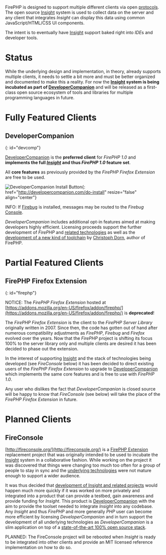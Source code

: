 
FirePHP is designed to support multiple different clients via open [protocols](Protocols). The open source
[Insight](Insight) system is used to collect data on the server and any client that integrates *Insight* can
display this data using common JavaScript/HTML/CSS UI components.

The intent is to eventually have [Insight](Insight) support baked right into *IDE*s and developer tools.


Status
======

While the underlying design and implementation, in theory, already supports multiple clients, it needs to settle a bit more 
and must be better organized and documented to make this a reality. For now the __[Insight](Insight) system is being incubated as
part of [DeveloperCompanion](http://developercompanion.com/)__ and will be released as a first-class open source ecosystem
of tools and libraries for multiple programming languages in future.


Fully Featured Clients
======================

DeveloperCompanion
------------------
{: id="devcomp"}

[DeveloperCompanion](http://developercompanion.com/) is the **preferred client** for *FirePHP 1.0* and **implements the full
_[Insight](Insight)_ and thus _FirePHP 1.0_ feature set**.

All **core features** as previously provided by the *FirePHP Firefox Extension* are free to be used.

![DeveloperCompanion Install Button](http://developercompanion.com/resources/images/devcomp-install_v2.png){: href="http://developercompanion.com/do-install" resize="false" align="center"}

INFO: If [Firebug](http://getfirebug.com/) is installed, messages may be routed to the *Firebug* [Console](http://getfirebug.com/commandline).

*DeveloperCompanion* includes additional opt-in features aimed at making developers highly efficient. Licensing
proceeds support the further development of *FirePHP* and [related technologies](http://www.christophdorn.com/OpenSource/) as well as
the [development of a new kind of toolchain](http://www.christophdorn.com/Research/) by [Christoph Dorn](http://www.christophdorn.com/), 
author of FirePHP.


Partial Featured Clients
========================

FirePHP Firefox Extension
-------------------------
{: id="firephp"}

NOTICE: The *FirePHP Firefox Extension* hosted at [https://addons.mozilla.org/en-US/firefox/addon/firephp/](https://addons.mozilla.org/en-US/firefox/addon/firephp/) is **deprecated**!

The *FirePHP Firefox Extension* is the client to the *FirePHP Server Library* originally written in 2007. Since then, the code has gotten out of hand after 
numerous compatibility adjustments as *FirePHP*, *Firebug* and *Firefox* evolved over the years. Now that the *FirePHP* project is shifting its focus 100%
to the server library only and multiple clients are desired it has been decided to phase out the extension.

In the interest of supporting [Insight](Insight) and the stack of technologies being developed (see *FireConsole* below) it has been decided to direct existing 
users of the *FirePHP Firefox Extension* to upgrade to [DeveloperCompanion](http://developercompanion.com/) which implements the
same core features and is free to use with *FirePHP 1.0*.

Any user who dislikes the fact that *DeveloperCompanion* is closed source will be happy to know that *FireConsole* (see below)
will take the place of the *FirePHP Firefox Extension* in future.


Planned Clients
===============

FireConsole
-----------

[http://fireconsole.org/](http://fireconsole.org/) is a [FirePHP Extension](https://addons.mozilla.org/en-US/firefox/addon/firephp/) 
replacement project that was originally intended to be used to incubate the [Insight](Insight) system in a collaborative fashion.
While working on the project it was discovered that things were changing too much too often for a group of people to stay in sync
and the [underlying technologies](http://www.christophdorn.com/Research/) were not mature enough to support a wider audience.

It was thus decided that [development of Insight and related projects](https://github.com/cadorn) would happen much more quickly
if it was worked on more privately and integrated into a product that can provide a testbed, gain awareness and provide funding for *Insight*. This 
product is [DeveloperCompanion](http://developercompanion.com/) with the aim to provide the toolset needed to integrate
*Insight* into any codebase. Any *Insight* and thus *FirePHP* and more generally *PHP* user can become more efficient by licensing
*DeveloperCompanion* and in turn support the development of all underlying technologies as *DeveloperCompanion* is a slim application
on top of a [state-of-the-art 100% open source stack](http://www.christophdorn.com/OpenSource/).

PLANNED: The FireConsole project will be rebooted when *Insight* is ready to be integrated into other clients and provide an
MIT licensed reference implementation on how to do so.
